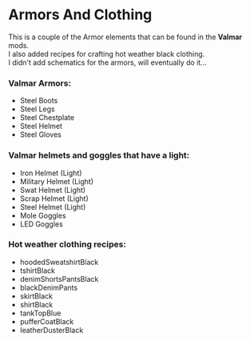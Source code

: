 <!--Read this in github to have all the visuals and formatting: https://github.com/manux32/7dtdSdxMods/tree/master/Manux_ArmorsAndClothing-->
# Armors And Clothing
This is a couple of the Armor elements that can be found in the **Valmar** mods.  
I also added recipes for crafting hot weather black clothing.  
I didn't add schematics for the armors, will eventually do it...  

### Valmar Armors:
- Steel Boots
- Steel Legs
- Steel Chestplate
- Steel Helmet
- Steel Gloves

### Valmar helmets and goggles that have a light:
- Iron Helmet (Light)
- Military Helmet (Light)
- Swat Helmet (Light)
- Scrap Helmet (Light)
- Steel Helmet (Light)
- Mole Goggles
- LED Goggles

### Hot weather clothing recipes:
- hoodedSweatshirtBlack
- tshirtBlack
- denimShortsPantsBlack
- blackDenimPants
- skirtBlack
- shirtBlack
- tankTopBlue
- pufferCoatBlack
- leatherDusterBlack

	
